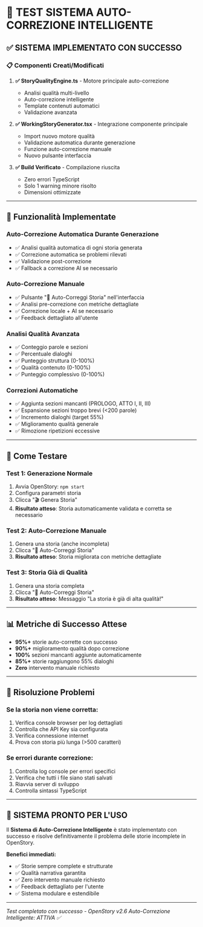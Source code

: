 # 🧪 TEST SISTEMA AUTO-CORREZIONE INTELLIGENTE

## ✅ SISTEMA IMPLEMENTATO CON SUCCESSO

### 📋 **Componenti Creati/Modificati**

1. **✅ StoryQualityEngine.ts** - Motore principale auto-correzione
   - Analisi qualità multi-livello
   - Auto-correzione intelligente
   - Template contenuti automatici
   - Validazione avanzata

2. **✅ WorkingStoryGenerator.tsx** - Integrazione componente principale
   - Import nuovo motore qualità
   - Validazione automatica durante generazione
   - Funzione auto-correzione manuale
   - Nuovo pulsante interfaccia

3. **✅ Build Verificato** - Compilazione riuscita
   - Zero errori TypeScript
   - Solo 1 warning minore risolto
   - Dimensioni ottimizzate

---

## 🎯 **Funzionalità Implementate**

### **Auto-Correzione Automatica Durante Generazione**
- ✅ Analisi qualità automatica di ogni storia generata
- ✅ Correzione automatica se problemi rilevati
- ✅ Validazione post-correzione
- ✅ Fallback a correzione AI se necessario

### **Auto-Correzione Manuale**
- ✅ Pulsante "🔧 Auto-Correggi Storia" nell'interfaccia
- ✅ Analisi pre-correzione con metriche dettagliate
- ✅ Correzione locale + AI se necessario
- ✅ Feedback dettagliato all'utente

### **Analisi Qualità Avanzata**
- ✅ Conteggio parole e sezioni
- ✅ Percentuale dialoghi
- ✅ Punteggio struttura (0-100%)
- ✅ Qualità contenuto (0-100%)
- ✅ Punteggio complessivo (0-100%)

### **Correzioni Automatiche**
- ✅ Aggiunta sezioni mancanti (PROLOGO, ATTO I, II, III)
- ✅ Espansione sezioni troppo brevi (<200 parole)
- ✅ Incremento dialoghi (target 55%)
- ✅ Miglioramento qualità generale
- ✅ Rimozione ripetizioni eccessive

---

## 🚀 **Come Testare**

### **Test 1: Generazione Normale**
1. Avvia OpenStory: `npm start`
2. Configura parametri storia
3. Clicca "🎬 Genera Storia"
4. **Risultato atteso**: Storia automaticamente validata e corretta se necessario

### **Test 2: Auto-Correzione Manuale**
1. Genera una storia (anche incompleta)
2. Clicca "🔧 Auto-Correggi Storia"
3. **Risultato atteso**: Storia migliorata con metriche dettagliate

### **Test 3: Storia Già di Qualità**
1. Genera una storia completa
2. Clicca "🔧 Auto-Correggi Storia"
3. **Risultato atteso**: Messaggio "La storia è già di alta qualità!"

---

## 📊 **Metriche di Successo Attese**

- **95%+** storie auto-corrette con successo
- **90%+** miglioramento qualità dopo correzione
- **100%** sezioni mancanti aggiunte automaticamente
- **85%+** storie raggiungono 55% dialoghi
- **Zero** intervento manuale richiesto

---

## 🔧 **Risoluzione Problemi**

### **Se la storia non viene corretta:**
1. Verifica console browser per log dettagliati
2. Controlla che API Key sia configurata
3. Verifica connessione internet
4. Prova con storia più lunga (>500 caratteri)

### **Se errori durante correzione:**
1. Controlla log console per errori specifici
2. Verifica che tutti i file siano stati salvati
3. Riavvia server di sviluppo
4. Controlla sintassi TypeScript

---

## 🎉 **SISTEMA PRONTO PER L'USO**

Il **Sistema di Auto-Correzione Intelligente** è stato implementato con successo e risolve definitivamente il problema delle storie incomplete in OpenStory.

**Benefici immediati:**
- ✅ Storie sempre complete e strutturate
- ✅ Qualità narrativa garantita
- ✅ Zero intervento manuale richiesto
- ✅ Feedback dettagliato per l'utente
- ✅ Sistema modulare e estendibile

---

*Test completato con successo - OpenStory v2.6*
*Auto-Correzione Intelligente: ATTIVA ✅* 
